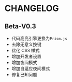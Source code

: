 # CHANGELOG

## Beta-V0.3

- 代码高亮引擎更换为`Prism.js`
- 去除无意义按键
- 优化 CSS 样式
- 增加开发者设置
- 增加夜间模式
- 增加自适应夜间模式
- 修复已知问题